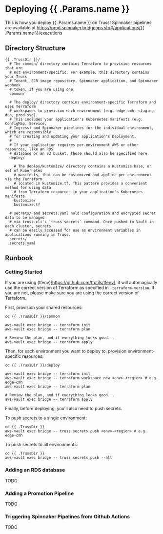 # Deploying {{ .Params.name }}

This is how you deploy {{ .Params.name }} on Truss! Spinnaker pipelines are available at https://prod.spinnaker.bridgeops.sh/#/applications/{{ .Params.name }}/executions

## Directory Structure

```
{{ .TrussDir }}/
  # The common/ directory contains Terraform to provision resources that are
  # not environment-specific. For example, this directory contains your Truss
  # Tenant, ECR image repository, Spinnaker application, and Spinnaker webhook
  # token, if you are using one.
  common/

  # The deploy/ directory contains environment-specific Terraform and uses Terraform
  # workspaces to provision each environment (e.g. edge-cmh, staging-dub, prod-syd).
  # This includes your application's Kubernetes manifests (e.g. ConfigMap, Service,
  # Ingress) and Spinnaker pipelines for the individual environment, which are responsible
  # for creating and updating your application's Deployment.
  #
  # If your application requires per-environment AWS or other resources, like an RDS
  # database or an S3 bucket, those should also be specified here.
  deploy/

    # The deploy/kustomize/ directory contains a Kustomize base, or set of Kubernetes
    # manifests, that can be customized and applied per environment via the Terraform
    # located in kustomize.tf. This pattern provides a convenient method for using data
    # from Terraform resources in your application's Kubernetes manifests.
    kustomize/
    kustomize.tf

  # secrets/ and secrets.yaml hold configuration and encrypted secret data to be managed
  # via truss-cli's `truss secrets` command. Once pushed to Vault in each cluster, secrets
  # can be easily accessed for use as environment variables in applications running in Truss.
  secrets/
  secrets.yaml
```

## Runbook

### Getting Started

If you are using (tfenv)[https://github.com/tfutils/tfenv], it will automagically use
the correct version of Terraform as specified in `.terraform-version`. If you are not,
please make sure you are using the correct version of Terraform.

First, provision your shared resources:

```shell
cd {{ .TrussDir }}/common

aws-vault exec bridge -- terraform init
aws-vault exec bridge -- terraform plan

# Review the plan, and if everything looks good...
aws-vault exec bridge -- terraform apply
```

Then, for each environment you want to deploy to, provision environment-specific resources:

```shell
cd {{ .TrussDir }}/deploy

aws-vault exec bridge -- terraform init
aws-vault exec bridge -- terraform workspace new <env>-<region> # e.g. edge-cmh
aws-vault exec bridge -- terraform plan

# Review the plan, and if everything looks good...
aws-vault exec bridge -- terraform apply
```

Finally, before deploying, you'll also need to push secrets.

To push secrets to a single environment:

```shell
cd {{ .TrussDir }}
aws-vault exec bridge -- truss secrets push <env>-<region> # e.g. edge-cmh
```

To push secrets to all environments:
```shell
cd {{ .TrussDir }}
aws-vault exec bridge -- truss secrets push --all
```

### Adding an RDS database

TODO

### Adding a Promotion Pipeline

TODO

### Triggering Spinnaker Pipelines from Github Actions

TODO
